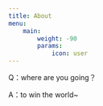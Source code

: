```yaml
---
title: About
menu:
    main: 
        weight: -90
        params:
            icon: user
---
```


Q：where are you going？

A：to win the world~